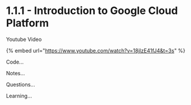 # 1.1.1 - Introduction to Google Cloud Platform

Youtube Video

{% embed url="https://www.youtube.com/watch?v=18jIzE41fJ4&t=3s" %}

Code...

Notes...

Questions...

Learning...

